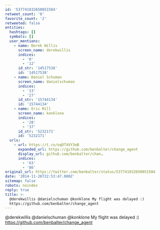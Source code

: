 ```yaml
---
id: '537741032650051584'
retweet_count: '0'
favorite_count: '2'
retweeted: false
entities:
  hashtags: []
  symbols: []
  user_mentions:
    - name: Derek Willis
      screen_name: derekwillis
      indices:
        - '0'
        - '12'
      id_str: '14517538'
      id: '14517538'
    - name: Daniel Schuman
      screen_name: danielschuman
      indices:
        - '13'
        - '27'
      id_str: '15744134'
      id: '15744134'
    - name: Eric Mill
      screen_name: konklone
      indices:
        - '28'
        - '37'
      id_str: '5232171'
      id: '5232171'
  urls:
    - url: https://t.co/oqDT4VY3eB
      expanded_url: https://github.com/benbalter/change_agent
      display_url: github.com/benbalter/chan…
      indices:
        - '63'
        - '86'
original_url: https://twitter.com/benbalter/status/537741032650051584
date: '2014-11-26T22:53:47.000Z'
sitemap: false
robots: noindex
reply: true
title: >-
  @derekwillis @danielschuman @konklone My flight was delayed :)
  https://github.com/benbalter/change_agent
---
```


@derekwillis @danielschuman @konklone My flight was delayed :) https://github.com/benbalter/change_agent